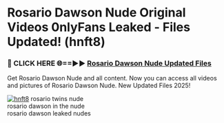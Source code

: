 # Rosario Dawson Nude Original Videos 0nlyFans Leaked - Files Updated! (hnft8)

<h3>🔴 CLICK HERE 🌐==►► <a href="https://tinyurl.com/5h6xmrr3" rel="nofollow">Rosario Dawson Nude Updated Files</a></h3>

Get Rosario Dawson Nude and all content. Now you can access all videos and pictures of Rosario Dawson Nude. New Updated Files 2025!

[![hnft8](https://i.imgur.com/KVD873Z.gif)](https://tinyurl.com/5h6xmrr3)
rosario twins nude<br>
rosario dawson in the nude<br>
rosario dawson leaked nudes